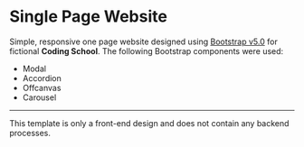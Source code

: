 # Single Page Website

Simple, responsive one page website designed using [Bootstrap v5.0](https://getbootstrap.com/) for fictional **Coding School**. The following Bootstrap components were used:

* Modal
* Accordion
* Offcanvas
* Carousel
***
This template is only a front-end design and does not contain any backend processes.